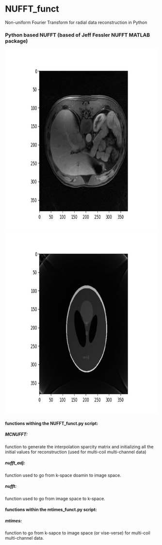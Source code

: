 # NUFFT_funct
Non-uniform Fourier Transform for radial data reconstruction in Python
<h3> Python based NUFFT (based of Jeff Fessler NUFFT MATLAB package)</h3>
  <img src ="Full_sampled_liver_recon.png" width="800" height="600" />
  
  <img src="Full_sampled(phantom).png" width="800" height="600" />


<h4> functions withing the NUFFT_funct.py script: </h4>
<h5> MCNUFFT:</h5> function to generate the interpolation sparcity matrix and initializing all the initial values for reconstruction (used for multi-coil multi-channel data)
<h5> nufft_adj:</h5> function used to go from k-space doamin to image space.
<h5> nufft:</h5> function used to go from image space to k-space.

<h4> functions within the mtimes_funct.py script: </h4>
<h5> mtimes:</h5> function to go from k-sapce to image space (or vise-verse) for multi-coil multi-channel data.
